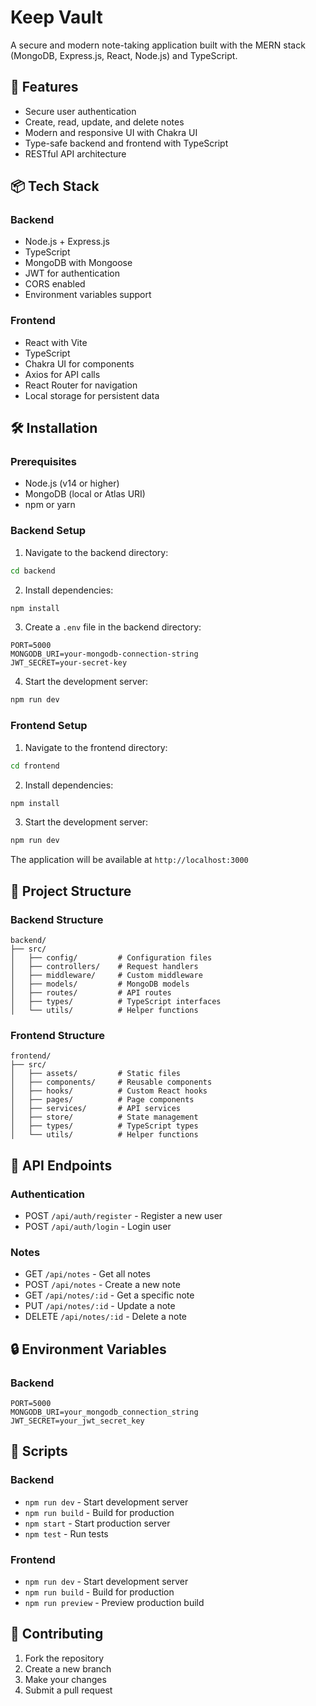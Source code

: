 # Keep Vault

A secure and modern note-taking application built with the MERN stack (MongoDB, Express.js, React, Node.js) and TypeScript.

## 🚀 Features

- Secure user authentication
- Create, read, update, and delete notes
- Modern and responsive UI with Chakra UI
- Type-safe backend and frontend with TypeScript
- RESTful API architecture

## 📦 Tech Stack

### Backend
- Node.js + Express.js
- TypeScript
- MongoDB with Mongoose
- JWT for authentication
- CORS enabled
- Environment variables support

### Frontend
- React with Vite
- TypeScript
- Chakra UI for components
- Axios for API calls
- React Router for navigation
- Local storage for persistent data

## 🛠️ Installation

### Prerequisites
- Node.js (v14 or higher)
- MongoDB (local or Atlas URI)
- npm or yarn

### Backend Setup
1. Navigate to the backend directory:
```bash
cd backend
```

2. Install dependencies:
```bash
npm install
```

3. Create a `.env` file in the backend directory:
```env
PORT=5000
MONGODB_URI=your-mongodb-connection-string
JWT_SECRET=your-secret-key
```

4. Start the development server:
```bash
npm run dev
```

### Frontend Setup
1. Navigate to the frontend directory:
```bash
cd frontend
```

2. Install dependencies:
```bash
npm install
```

3. Start the development server:
```bash
npm run dev
```

The application will be available at `http://localhost:3000`

## 📁 Project Structure

### Backend Structure
```
backend/
├── src/
│   ├── config/         # Configuration files
│   ├── controllers/    # Request handlers
│   ├── middleware/     # Custom middleware
│   ├── models/         # MongoDB models
│   ├── routes/         # API routes
│   ├── types/          # TypeScript interfaces
│   └── utils/          # Helper functions
```

### Frontend Structure
```
frontend/
├── src/
│   ├── assets/         # Static files
│   ├── components/     # Reusable components
│   ├── hooks/          # Custom React hooks
│   ├── pages/          # Page components
│   ├── services/       # API services
│   ├── store/          # State management
│   ├── types/          # TypeScript types
│   └── utils/          # Helper functions
```

## 🔑 API Endpoints

### Authentication
- POST `/api/auth/register` - Register a new user
- POST `/api/auth/login` - Login user

### Notes
- GET `/api/notes` - Get all notes
- POST `/api/notes` - Create a new note
- GET `/api/notes/:id` - Get a specific note
- PUT `/api/notes/:id` - Update a note
- DELETE `/api/notes/:id` - Delete a note

## 🔒 Environment Variables

### Backend
```env
PORT=5000
MONGODB_URI=your_mongodb_connection_string
JWT_SECRET=your_jwt_secret_key
```

## 📝 Scripts

### Backend
- `npm run dev` - Start development server
- `npm run build` - Build for production
- `npm start` - Start production server
- `npm test` - Run tests

### Frontend
- `npm run dev` - Start development server
- `npm run build` - Build for production
- `npm run preview` - Preview production build

## 🤝 Contributing

1. Fork the repository
2. Create a new branch
3. Make your changes
4. Submit a pull request
